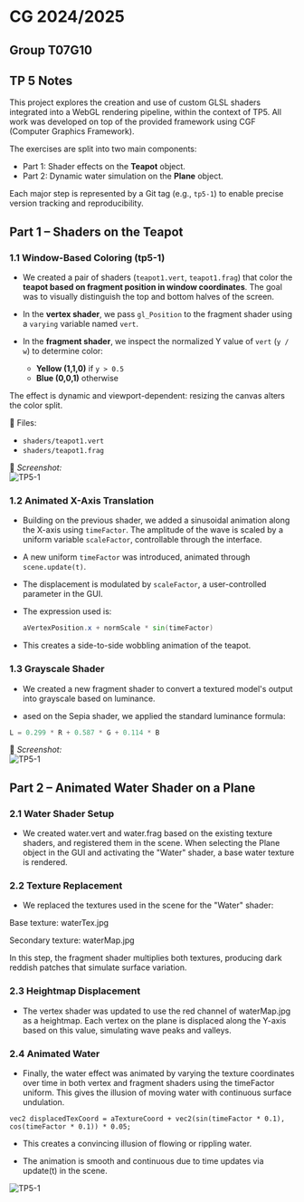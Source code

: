 # CG 2024/2025

## Group T07G10

## TP 5 Notes

This project explores the creation and use of custom GLSL shaders integrated into a WebGL rendering pipeline, within the context of TP5. All work was developed on top of the provided framework using CGF (Computer Graphics Framework).

The exercises are split into two main components:
- Part 1: Shader effects on the **Teapot** object.
- Part 2: Dynamic water simulation on the **Plane** object.

Each major step is represented by a Git tag (e.g., `tp5-1`) to enable precise version tracking and reproducibility.

## Part 1 – Shaders on the Teapot
### 1.1 Window-Based Coloring (tp5-1)
- We created a pair of shaders (`teapot1.vert`, `teapot1.frag`) that color the **teapot based on fragment position in window coordinates**. The goal was to visually distinguish the top and bottom halves of the screen.

- In the **vertex shader**, we pass `gl_Position` to the fragment shader using a `varying` variable named `vert`.
- In the **fragment shader**, we inspect the normalized Y value of `vert` (`y / w`) to determine color:
  - **Yellow (1,1,0)** if `y > 0.5`
  - **Blue (0,0,1)** otherwise

The effect is dynamic and viewport-dependent: resizing the canvas alters the color split.

📄 Files:
- `shaders/teapot1.vert`
- `shaders/teapot1.frag`

📸 *Screenshot:*  
![TP5-1](img/tp5-1.png)

### 1.2 Animated X-Axis Translation

- Building on the previous shader, we added a sinusoidal animation along the X-axis using `timeFactor`. The amplitude of the wave is scaled by a uniform variable `scaleFactor`, controllable through the interface.

- A new uniform `timeFactor` was introduced, animated through `scene.update(t)`.
- The displacement is modulated by `scaleFactor`, a user-controlled parameter in the GUI.
- The expression used is:
  ```glsl
  aVertexPosition.x + normScale * sin(timeFactor)
  ```

- This creates a side-to-side wobbling animation of the teapot.


### 1.3 Grayscale Shader

- We created a new fragment shader to convert a textured model's output into grayscale based on luminance.

- ased on the Sepia shader, we applied the standard luminance formula:

```glsl
L = 0.299 * R + 0.587 * G + 0.114 * B
```

📸 *Screenshot:*  
![TP5-1](img/tp5-2.png)


## Part 2 – Animated Water Shader on a Plane
### 2.1 Water Shader Setup
- We created water.vert and water.frag based on the existing texture shaders, and registered them in the scene. When selecting the Plane object in the GUI and activating the "Water" shader, a base water texture is rendered.

### 2.2 Texture Replacement
- We replaced the textures used in the scene for the "Water" shader:

Base texture: waterTex.jpg

Secondary texture: waterMap.jpg

In this step, the fragment shader multiplies both textures, producing dark reddish patches that simulate surface variation.

### 2.3 Heightmap Displacement
- The vertex shader was updated to use the red channel of waterMap.jpg as a heightmap. Each vertex on the plane is displaced along the Y-axis based on this value, simulating wave peaks and valleys.

### 2.4 Animated Water
- Finally, the water effect was animated by varying the texture coordinates over time in both vertex and fragment shaders using the timeFactor uniform. This gives the illusion of moving water with continuous surface undulation.

```
vec2 displacedTexCoord = aTextureCoord + vec2(sin(timeFactor * 0.1), cos(timeFactor * 0.1)) * 0.05;
```

- This creates a convincing illusion of flowing or rippling water.

- The animation is smooth and continuous due to time updates via update(t) in the scene.

![TP5-1](img/tp5-3.png)